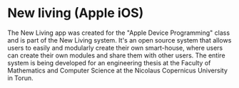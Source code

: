 # New living (Apple iOS)

The New Living app was created for the "Apple Device Programming" class and is part of the New Living system.
It's an open source system that allows users to easily and modularly create their own smart-house, 
where users can create their own modules and share them with other users. 
The entire system is being developed for an engineering thesis at the Faculty of Mathematics and Computer Science
at the Nicolaus Copernicus University in Torun.
